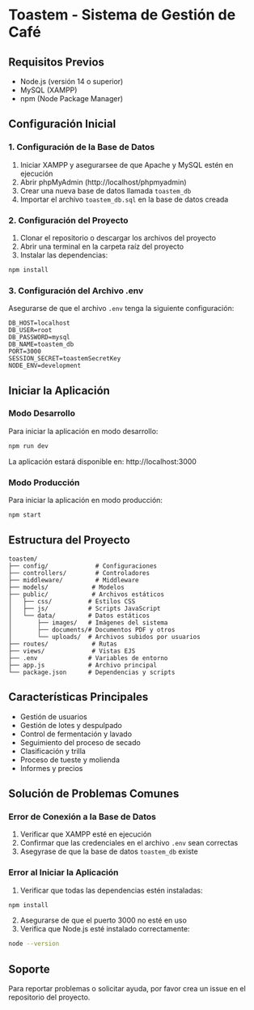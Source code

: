 # Toastem - Sistema de Gestión de Café

## Requisitos Previos
- Node.js (versión 14 o superior)
- MySQL (XAMPP)
- npm (Node Package Manager)

## Configuración Inicial

### 1. Configuración de la Base de Datos
1. Iniciar XAMPP y asegurarsee de que Apache y MySQL estén en ejecución
2. Abrir phpMyAdmin (http://localhost/phpmyadmin)
3. Crear una nueva base de datos llamada `toastem_db`
4. Importar el archivo `toastem_db.sql` en la base de datos creada

### 2. Configuración del Proyecto
1. Clonar el repositorio o descargar los archivos del proyecto
2. Abrir una terminal en la carpeta raíz del proyecto
3. Instalar las dependencias:
```bash
npm install
```

### 3. Configuración del Archivo .env
Asegurarse de que el archivo `.env` tenga la siguiente configuración:
```
DB_HOST=localhost
DB_USER=root
DB_PASSWORD=mysql
DB_NAME=toastem_db
PORT=3000
SESSION_SECRET=toastemSecretKey
NODE_ENV=development
```

## Iniciar la Aplicación

### Modo Desarrollo
Para iniciar la aplicación en modo desarrollo:
```bash
npm run dev
```
La aplicación estará disponible en: http://localhost:3000

### Modo Producción
Para iniciar la aplicación en modo producción:
```bash
npm start
```

## Estructura del Proyecto
```
toastem/
├── config/             # Configuraciones
├── controllers/        # Controladores
├── middleware/         # Middleware
├── models/            # Modelos
├── public/            # Archivos estáticos
│   ├── css/          # Estilos CSS
│   ├── js/           # Scripts JavaScript
│   └── data/         # Datos estáticos
│       ├── images/   # Imágenes del sistema
│       ├── documents/# Documentos PDF y otros
│       └── uploads/  # Archivos subidos por usuarios
├── routes/            # Rutas
├── views/             # Vistas EJS
├── .env              # Variables de entorno
├── app.js            # Archivo principal
└── package.json      # Dependencias y scripts
```

## Características Principales
- Gestión de usuarios
- Gestión de lotes y despulpado
- Control de fermentación y lavado
- Seguimiento del proceso de secado
- Clasificación y trilla
- Proceso de tueste y molienda
- Informes y precios

## Solución de Problemas Comunes

### Error de Conexión a la Base de Datos
1. Verificar que XAMPP esté en ejecución
2. Confirmar que las credenciales en el archivo `.env` sean correctas
3. Asegyrase de que la base de datos `toastem_db` existe

### Error al Iniciar la Aplicación
1. Verificar que todas las dependencias estén instaladas:
```bash
npm install
```
2. Asegurarse de que el puerto 3000 no esté en uso
3. Verifica que Node.js esté instalado correctamente:
```bash
node --version
```

## Soporte
Para reportar problemas o solicitar ayuda, por favor crea un issue en el repositorio del proyecto. 